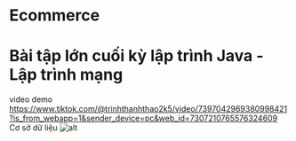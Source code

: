 # Ecommerce

Bài tập lớn cuối kỳ lập trình Java - Lập trình mạng <br>
=======
video demo <br>
https://www.tiktok.com/@trinhthanhthao2k5/video/7397042969380998421?is_from_webapp=1&sender_device=pc&web_id=7307210765576324609  <br>
Cơ sở dữ liệu
![alt](https://i.imgur.com/q6VpXLo.png)

